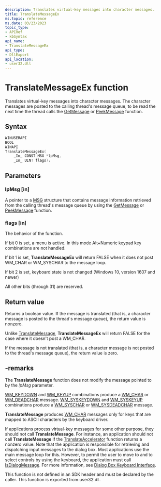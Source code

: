 ```yaml
---
description: Translates virtual-key messages into character messages.
title: TranslateMessageEx
ms.topic: reference
ms.date: 03/23/2023
topic_type: 
- APIRef
- kbSyntax
api_name: 
- TranslateMessageEx
api_type: 
- DllExport
api_location: 
- user32.dll
---
```


# TranslateMessageEx function

Translates virtual-key messages into character messages. The character messages are posted to the calling thread's message queue, to be read the next time the thread calls the <a href="/windows/desktop/api/winuser/nf-winuser-getmessage">GetMessage</a> or <a href="/windows/desktop/api/winuser/nf-winuser-peekmessagea">PeekMessage</a> function.

## Syntax

```C++
WINUSERAPI
BOOL
WINAPI
TranslateMessageEx(
    _In_ CONST MSG *lpMsg,
    _In_ UINT flags);
```

## Parameters

### lpMsg [in]

A pointer to a [MSG](/windows/desktop/api/winuser/ns-winuser-msg) structure that contains message information retrieved from the calling thread's message queue by using the [GetMessage](/windows/desktop/api/winuser/nf-winuser-getmessage) or [PeekMessage](/windows/desktop/api/winuser/nf-winuser-peekmessagea) function.


### flags [in]

The behavior of the function.

If bit 0 is set, a menu is active. In this mode Alt+Numeric keypad key combinations are not handled.

If bit 1 is set, **TranslateMessageEx** will return FALSE when it does not post WM_CHAR or WM_SYSCHAR to the message loop.

If bit 2 is set, keyboard state is not changed (Windows 10, version 1607 and newer)

All other bits (through 31) are reserved.


## Return value

Returns a boolean value. If the message is translated (that is, a character message is posted to the thread's message queue), the return value is nonzero.

Unlike [TranslateMessage](/windows/win32/api/winuser/nf-winuser-translatemessage), **TranslateMessageEx** will return FALSE for the case where it doesn't post a WM_CHAR.


If the message is not translated (that is, a character message is not posted to the thread's message queue), the return value is zero.

## -remarks

The **TranslateMessage** function does not modify the message pointed to by the *lpMsg* parameter. 


[WM_KEYDOWN](/windows/desktop/inputdev/wm-keydown) and [WM_KEYUP](/windows/desktop/inputdev/wm-keyup) combinations produce a [WM_CHAR](/windows/desktop/inputdev/wm-char) or [WM_DEADCHAR](/windows/desktop/inputdev/wm-deadchar) message. [WM_SYSKEYDOWN](/windows/desktop/inputdev/wm-syskeydown) and [WM_SYSKEYUP](/windows/desktop/inputdev/wm-syskeyup) combinations produce a [WM_SYSCHAR](/windows/desktop/menurc/wm-syschar) or [WM_SYSDEADCHAR](/windows/desktop/inputdev/wm-sysdeadchar) message. 

**TranslateMessage** produces [WM_CHAR](/windows/desktop/inputdev/wm-char) messages only for keys that are mapped to ASCII characters by the keyboard driver. 

If applications process virtual-key messages for some other purpose, they should not call **TranslateMessage**. For instance, an application should not call **TranslateMessage** if the [TranslateAccelerator](/windows/desktop/api/winuser/nf-winuser-translateacceleratora) function returns a nonzero value. Note that the application is responsible for retrieving and dispatching input messages to the dialog box. Most applications use the main message loop for this. However, to permit the user to move to and to select controls by using the keyboard, the application must call [IsDialogMessage](/windows/desktop/api/winuser/nf-winuser-isdialogmessagea). For more information, see [Dialog Box Keyboard Interface](/windows/desktop/dlgbox/dlgbox-programming-considerations).

This function is not defined in an SDK header and must be declared by the caller. This function is exported from user32.dll.
